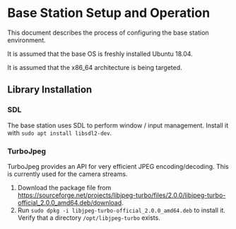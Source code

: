 # Base Station Setup and Operation

This document describes the process of configuring the base station environment.

It is assumed that the base OS is freshly installed Ubuntu 18.04.

It is assumed that the x86_64 architecture is being targeted.

## Library Installation

### SDL

The base station uses SDL to perform window / input management. Install it with `sudo apt install libsdl2-dev`.

### TurboJpeg

TurboJpeg provides an API for very efficient JPEG encoding/decoding. This is currently used for the camera streams.

1. Download the package file from https://sourceforge.net/projects/libjpeg-turbo/files/2.0.0/libjpeg-turbo-official_2.0.0_amd64.deb/download.
2. Run `sudo dpkg -i libjpeg-turbo-official_2.0.0_amd64.deb` to install it. Verify that a directory `/opt/libjpeg-turbo` exists.
